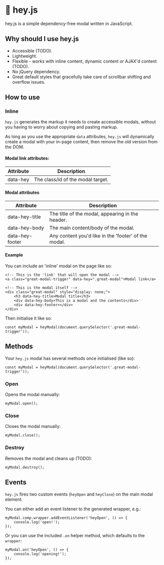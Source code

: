 # :wave: hey.js

hey.js is a simple dependency-free modal written in JavaScript.

## Why should I use hey.js
- Accessible (TODO).
- Lightweight.
- Flexible - works with inline content, dynamic content or AJAX'd content (TODO).
- No jQuery dependency.
- Great default styles that gracefully take care of scrollbar shifting and overflow issues.

## How to use

### Inline
`hey.js` generates the markup it needs to create accessible modals, without you having to worry about copying and pasting markup.

As long as you use the appropriate `data` attributes, `hey.js` will dynamically create a modal with your in-page content, then remove the old version from the DOM.

#### Modal link attributes:

| Attribute       | Description                                          |
|-----------------|------------------------------------------------------|
| data-hey        | The class/id of the modal target.                    |

#### Modal attributes

| Attribute       | Description                                          |
|-----------------|------------------------------------------------------|
| data-hey-title  | The title of the modal, appearing in the header.     |
| data-hey-body   | The main content/body of the modal.                  |
| data-hey-footer | Any content you'd like in the 'footer' of the modal. |

#### Example

You can include an 'inline' modal on the page like so:

    <!-- This is the 'link' that will open the modal -->
    <a class="great-modal-trigger" data-hey=".great-modal">Modal link</a>
    
    <!-- This is the modal itself -->
    <div class="great-modal" style="display: none;">
        <h3 data-hey-title>Modal title</h3>
        <div data-hey-body>This is a modal and the contents</div>
        <div data-hey-footer></div>
    </div>
    
Then initialise it like so:

    const myModal = heyModal(document.querySelector('.great-modal-trigger'));

## Methods
Your `hey.js` modal has several methods once initialised (like so):

    const myModal = heyModal(document.querySelector('.great-modal-trigger'));

### Open
Opens the modal manually:
    
    myModal.open();

### Close
Closes the modal manually:
    
    myModal.close();
    
### Destroy
Removes the modal and cleans up (TODO):
    
    myModal.destroy();
    
## Events
`hey.js` fires two custom events (`heyOpen` and `heyClose`) on the main modal element. 

You can either add an event listener to the generated wrapper, e.g.:

    myModal.comp.wrapper.addEventListener('heyOpen', () => {
        console.log('open!');
    });

Or you can use the included `.on` helper method, which defaults to the `wrapper`:

    myModal.on('heyOpen', () => {
        console.log('opening!');
    });
